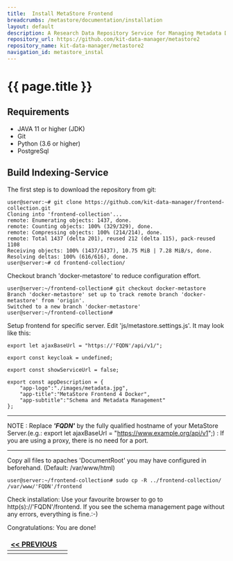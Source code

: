 ```yaml
---
title:  Install MetaStore Frontend
breadcrumbs: /metastore/documentation/installation
layout: default
description: A Research Data Repository Service for Managing Metadata Documents based on JSON or XML.
repository_url: https://github.com/kit-data-manager/metastore2
repository_name: kit-data-manager/metastore2
navigation_id: metastore_instal
---
```


# {{ page.title }} 

## Requirements
- JAVA 11 or higher (JDK)
- Git
- Python (3.6 or higher)
- PostgreSql

## Build Indexing-Service
The first step is to download the repository from git:
```
user@server:~# git clone https://github.com/kit-data-manager/frontend-collection.git
Cloning into 'frontend-collection'...
remote: Enumerating objects: 1437, done.
remote: Counting objects: 100% (329/329), done.
remote: Compressing objects: 100% (214/214), done.
remote: Total 1437 (delta 201), reused 212 (delta 115), pack-reused 1108
Receiving objects: 100% (1437/1437), 10.75 MiB | 7.28 MiB/s, done.
Resolving deltas: 100% (616/616), done.
user@server:~# cd frontend-collection/
```
Checkout branch 'docker-metastore' to reduce configuration effort.
```
user@server:~/frontend-collection# git checkout docker-metastore
Branch 'docker-metastore' set up to track remote branch 'docker-metastore' from 'origin'.
Switched to a new branch 'docker-metastore'
user@server:~/frontend-collection# 
```
Setup frontend for specific server. Edit 'js/metastore.settings.js'.
It may look like this:
```
export let ajaxBaseUrl = "https://'FQDN'/api/v1/";

export const keycloak = undefined;

export const showServiceUrl = false;

export const appDescription = {
    "app-logo":"./images/metadata.jpg",
    "app-title":"MetaStore Frontend 4 Docker",
    "app-subtitle":"Schema and Metadata Management"
};
```
--- 
NOTE
: Replace ***'FQDN'*** by the fully qualified hostname of your MetaStore Server.(e.g.: export let ajaxBaseUrl = "https://www.example.org/api/v1";)
: If you are using a proxy, there is no need for a port.

--- 

Copy all files to apaches 'DocumentRoot' you may have configured in beforehand. (Default: /var/www/html)
```
user@server:~/frontend-collection# sudo cp -R ../frontend-collection/ /var/www/'FQDN'/frontend
```
Check installation:
Use your favourite browser to go to http(s)://'FQDN'/frontend.
If you see the schema management page without any errors, everything is fine.:-)

Congratulations: You are done! 
    
<style>
td, th {
   border: none!important;
}
</style>
| [<< PREVIOUS](setup-metastore-service.html) ||
|:----|----:|
| | |
